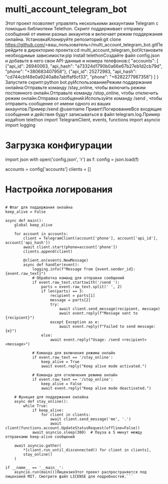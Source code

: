 # multi_account_telegram_bot
Этот проект позволяет управлять несколькими аккаунтами Telegram с помощью библиотеки Telethon. Скрипт поддерживает отправку сообщений от имени разных аккаунтов и включает режим поддержания онлайна.
УстановкаКлонируйте репозиторий:git clone https://github.com/<ваш_пользователь>/multi_account_telegram_bot.gitПерейдите в директорию проекта:cd multi_account_telegram_botУстановите необходимые зависимости:pip install telethonСоздайте файл config.json и добавьте в него свои API-данные и номера телефонов:{
    "accounts": [
        {"api_id": 26940063, "api_hash": "a73324d1790b0a66e67b27eb1d2cb79d", "phone": "+380683407958"},
        {"api_id": 25272983, "api_hash": "cd744cbf48e0a9240a8e7abffaf6cf33", "phone": "+6282277987358"}
    ]
}Запустите скрипт:python bot.pyИспользованиеРежим поддержания онлайна:Отправьте команду /stay_online, чтобы включить режим постоянного онлайн.Отправьте команду /stop_online, чтобы отключить режим онлайн.Отправка сообщений:Используйте команду /send <recipient> <message>, чтобы отправить сообщение от имени одного из ваших аккаунтов.Пример:/send @username Привет!ЛогированиеВсе входящие сообщения и действия будут записываться в файл telegram.log.Пример кодаfrom telethon import TelegramClient, events, functions
import asyncio
import logging

# Загрузка конфигурации
import json
with open('config.json', 'r') as f:
    config = json.load(f)

accounts = config['accounts']
clients = []

# Настройка логирования
```logging.basicConfig(filename='telegram.log', level=logging.INFO)

# Флаг для поддержания онлайна
keep_alive = False

async def main():
    global keep_alive
    
    for account in accounts:
        client = TelegramClient(account['phone'], account['api_id'], account['api_hash'])
        await client.start(phone=account['phone'])
        clients.append(client)
        
        @client.on(events.NewMessage)
        async def handler(event):
            logging.info(f"Message from {event.sender_id}: {event.raw_text}")
            # Обработка команд для отправки сообщений
            if event.raw_text.startswith('/send '):
                parts = event.raw_text.split(' ', 2)
                if len(parts) == 3:
                    recipient = parts[1]
                    message = parts[2]
                    try:
                        await client.send_message(recipient, message)
                        await event.reply(f"Message sent to {recipient}")
                    except Exception as e:
                        await event.reply(f"Failed to send message: {e}")
                else:
                    await event.reply("Usage: /send <recipient> <message>")
            
            # Команда для включения режима онлайн
            if event.raw_text == '/stay_online':
                keep_alive = True
                await event.reply("Keep alive mode activated.")
            
            # Команда для отключения режима онлайн
            if event.raw_text == '/stop_online':
                keep_alive = False
                await event.reply("Keep alive mode deactivated.")
    
    # Функция для поддержания онлайна
    async def stay_online():
        while True:
            if keep_alive:
                for client in clients:
                    await client.send_message('me', '.')
                    await client(functions.account.UpdateStatusRequest(offline=False))
            await asyncio.sleep(300)  # Пауза в 5 минут между отправками keep-alive сообщений
    
    await asyncio.gather(
        *[client.run_until_disconnected() for client in clients],
        stay_online()
    )

if __name__ == '__main__':
    asyncio.run(main())ЛицензияЭтот проект распространяется под лицензией MIT. Смотрите файл LICENSE для подробностей.```
